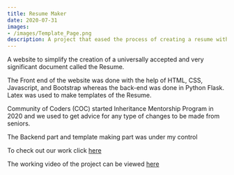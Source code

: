 ```yaml
---
title: Resume Maker
date: 2020-07-31
images:
- /images/Template_Page.png
description: A project that eased the process of creating a resume with user-preferenced templates
---
```


A website to simplify the creation of a universally accepted and very significant document called the Resume.

The Front end of the website was done with the help of HTML, CSS, Javascript, and Bootstrap whereas the back-end was done in Python Flask. Latex was used to make templates of the Resume.

Community of Coders (COC) started Inheritance Mentorship Program in 2020 and we used to get advice for any type of changes to be made from seniors.

The Backend part and template making part was under my control

To check out our work click [here](https://github.com/kart1802/NXT-Debuggers)

The working video of the project can be viewed [here](https://www.youtube.com/watch?v=ifXb-MIIA-I)

